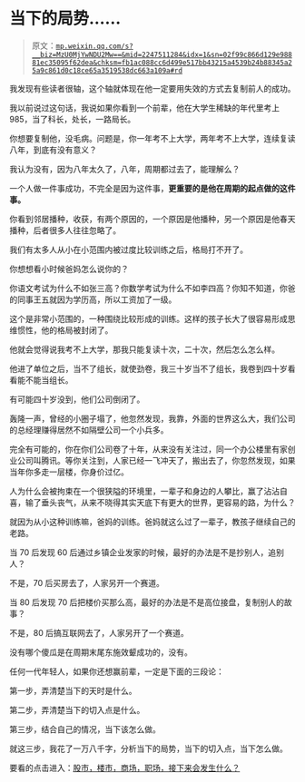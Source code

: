 # 当下的局势……

> 原文：[`mp.weixin.qq.com/s?__biz=MzU0MjYwNDU2Mw==&mid=2247511284&idx=1&sn=02f99c866d129e98881ec35095f62dea&chksm=fb1ac088cc6d499e517bb43215a4539b24b88345a25a9c861d0c18ce65a3519538dc663a109a#rd`](http://mp.weixin.qq.com/s?__biz=MzU0MjYwNDU2Mw==&mid=2247511284&idx=1&sn=02f99c866d129e98881ec35095f62dea&chksm=fb1ac088cc6d499e517bb43215a4539b24b88345a25a9c861d0c18ce65a3519538dc663a109a#rd)

我发现有些读者很轴，这个轴就体现在他一定要用失效的方式去复制前人的成功。

我以前说过这句话，我说如果你看到一个前辈，他在大学生稀缺的年代里考上 985，当了科长，处长，一路局长。

你想要复制他，没毛病。问题是，你一年考不上大学，两年考不上大学，连续复读八年，到底有没有意义？

我认为没有，因为八年太久了，八年，周期都过去了，能理解么？

一个人做一件事成功，不完全是因为这件事，**更重要的是他在周期的起点做的这件事。**

你看到邻居播种，收获，有两个原因的，一个原因是他播种，另一个原因是他春天播种，后者很多人往往忽略了。

我们有太多人从小在小范围内被过度比较训练之后，格局打不开了。

你想想看小时候爸妈怎么说你的？

你语文考试为什么不如张三高？你数学考试为什么不如李四高？你知不知道，你爸的同事王五就因为学历高，所以工资加了一级。

这个是非常小范围的，一种围绕比较形成的训练。这样的孩子长大了很容易形成思维惯性，他的格局被封闭了。

他就会觉得说我考不上大学，那我只能复读十次，二十次，然后怎么怎么样。

他进了单位之后，当不了组长，就使劲卷，我三十岁当不了组长，我卷到四十岁看看能不能当组长。

有可能四十岁没到，他们公司倒闭了。

轰隆一声，曾经的小圈子塌了，他忽然发现，我靠，外面的世界这么大，我们公司的总经理赚得居然不如隔壁公司一个小兵多。

完全有可能的，你在你们公司卷了十年，从来没有关注过，同一个办公楼里有家创业公司叫腾讯。等你关注到，人家已经一飞冲天了，搬出去了，你忽然发现，如果当年你多走一层楼，你身价过亿。

人为什么会被拘束在一个很狭隘的环境里，一辈子和身边的人攀比，赢了沾沾自喜，输了垂头丧气，从来不晓得其实天底下有更大的世界，更容易的路，为什么？

就因为从小这种训练嘛，爸妈的训练。爸妈就这么过了一辈子，教孩子继续自己的老路。

当 70 后发现 60 后通过乡镇企业发家的时候，最好的办法是不是抄别人，追别人？

不是，70 后买房去了，人家另开一个赛道。

当 80 后发现 70 后把楼价买那么高，最好的办法是不是高位接盘，复制别人的故事？

不是，80 后搞互联网去了，人家另开了一个赛道。

没有哪个傻瓜是在周期末尾东施效颦成功的，没有。

任何一代年轻人，如果你还想赢前辈，一定是下面的三段论：

第一步，弄清楚当下的天时是什么。

第二步，弄清楚当下的切入点是什么。

第三步，结合自己的情况，当下该怎么做。

就这三步，我花了一万八千字，分析当下的局势，当下的切入点，当下怎么做。

要看的点击进入：[股市，楼市，商场，职场，接下来会发生什么？](http://mp.weixin.qq.com/s?__biz=Mzg4MTg2MzU3Mg==&mid=2247484108&idx=1&sn=6355300b189f9ce7c16dd8aaf68c527e&chksm=cf5e3c37f829b521863070046a28c0487f12917edcdc9b294665051ba89d61d0c06520d10274&scene=21#wechat_redirect)